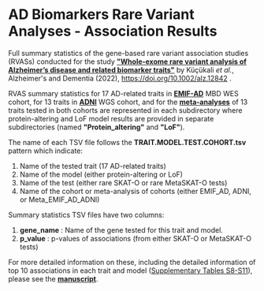 # AD Biomarkers Rare Variant Analyses - Association Results

Full summary statistics of the gene-based rare variant association studies (RVASs) conducted for the study [**"Whole-exome rare variant analysis of Alzheimer’s disease and related biomarker traits"**](https://alz-journals.onlinelibrary.wiley.com/doi/10.1002/alz.12842) by Küçükali _et al._, Alzheimer's and Dementia (2022), https://doi.org/10.1002/alz.12842 .

RVAS summary statistics for 17 AD-related traits in [**EMIF-AD**](https://github.com/SleegersLab-VIBCMN/AD_Biomarkers_RareVariantAnalyses/tree/main/association_results/EMIF_AD) MBD WES cohort, for 13 traits in [**ADNI**](https://github.com/SleegersLab-VIBCMN/AD_Biomarkers_RareVariantAnalyses/tree/main/association_results/ADNI) WGS cohort, and for the [**meta-analyses**](https://github.com/SleegersLab-VIBCMN/AD_Biomarkers_RareVariantAnalyses/tree/main/association_results/Meta_EMIF_AD_ADNI) of 13 traits tested in both cohorts are represented in each subdirectory where protein-altering and LoF model results are provided in separate subdirectories (named **"Protein_altering"** and **"LoF"**).

The name of each TSV file follows the **TRAIT.MODEL.TEST.COHORT.tsv** pattern which indicate:

1) Name of the tested trait (17 AD-related traits)
2) Name of the model (either protein-altering or LoF)
3) Name of the test (either rare SKAT-O or rare MetaSKAT-O tests)
4) Name of the cohort or meta-analysis of cohorts (either EMIF_AD, ADNI, or Meta_EMIF_AD_ADNI)

Summary statistics TSV files have two columns:

1) **gene_name** : Name of the gene tested for this trait and model.
2) **p_value** : p-values of associations (from either SKAT-O or MetaSKAT-O tests)

For more detailed information on these, including the detailed information of top 10 associations in each trait and model ([Supplementary Tables S8-S11](https://alz-journals.onlinelibrary.wiley.com/action/downloadSupplement?doi=10.1002%2Falz.12842&file=alz12842-sup-00002-tables.xlsx)), please see the [**manuscript**](https://alz-journals.onlinelibrary.wiley.com/doi/10.1002/alz.12842).



